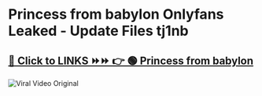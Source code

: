 
 # Princess from babylon Onlyfans Leaked - Update Files tj1nb

## <h2><a href="https://clipsfans.com/Princess_from_babylon&ref=git">🔗 Click to LINKS ⏩⏩ 👉 🟢 Princess from babylon </a></h2>

<a href="https://clipsfans.com/Princess_from_babylon&ref=git" rel="nofollow" data-target="animated-image.originalLink"><img src="https://i.ibb.co.com/xMMVF88/686577567.gif" alt="Viral Video Original" style="max-width: 100%; display: inline-block;" data-target="animated-image.originalImage"></a>

